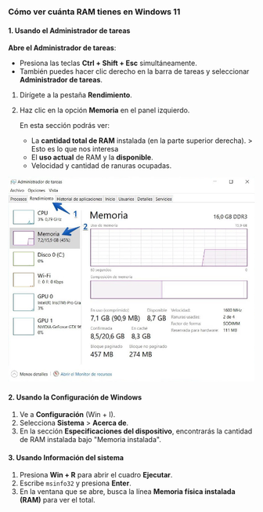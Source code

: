 ### Cómo ver cuánta RAM tienes en Windows 11

#### 1. Usando el Administrador de tareas
**Abre el Administrador de tareas**:
   - Presiona las teclas **Ctrl + Shift + Esc** simultáneamente.
   - También puedes hacer clic derecho en la barra de tareas y seleccionar **Administrador de tareas**.

1. Dirígete a la pestaña **Rendimiento**.
2. Haz clic en la opción **Memoria** en el panel izquierdo.

   En esta sección podrás ver:
   - La **cantidad total de RAM** instalada (en la parte superior derecha). > Esto es lo que nos interesa
   - El **uso actual** de RAM y la **disponible**.
   - Velocidad y cantidad de ranuras ocupadas.

![Task Manager](/RAM/task-manager.jpg)

#### 2. Usando la Configuración de Windows
1. Ve a **Configuración** (Win + I).
2. Selecciona **Sistema** > **Acerca de**.
3. En la sección **Especificaciones del dispositivo**, encontrarás la cantidad de RAM instalada bajo "Memoria instalada".

#### 3. Usando Información del sistema
1. Presiona **Win + R** para abrir el cuadro **Ejecutar**.
2. Escribe `msinfo32` y presiona **Enter**.
3. En la ventana que se abre, busca la línea **Memoria física instalada (RAM)** para ver el total.
